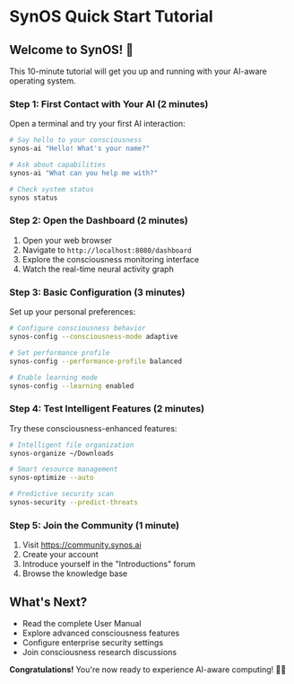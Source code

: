 # SynOS Quick Start Tutorial

## Welcome to SynOS! 🚀

This 10-minute tutorial will get you up and running with your AI-aware operating system.

### Step 1: First Contact with Your AI (2 minutes)

Open a terminal and try your first AI interaction:

```bash
# Say hello to your consciousness
synos-ai "Hello! What's your name?"

# Ask about capabilities
synos-ai "What can you help me with?"

# Check system status
synos status
```

### Step 2: Open the Dashboard (2 minutes)

1. Open your web browser
2. Navigate to `http://localhost:8080/dashboard`
3. Explore the consciousness monitoring interface
4. Watch the real-time neural activity graph

### Step 3: Basic Configuration (3 minutes)

Set up your personal preferences:

```bash
# Configure consciousness behavior
synos-config --consciousness-mode adaptive

# Set performance profile
synos-config --performance-profile balanced

# Enable learning mode
synos-config --learning enabled
```

### Step 4: Test Intelligent Features (2 minutes)

Try these consciousness-enhanced features:

```bash
# Intelligent file organization
synos-organize ~/Downloads

# Smart resource management
synos-optimize --auto

# Predictive security scan
synos-security --predict-threats
```

### Step 5: Join the Community (1 minute)

1. Visit https://community.synos.ai
2. Create your account
3. Introduce yourself in the "Introductions" forum
4. Browse the knowledge base

## What's Next?

- Read the complete User Manual
- Explore advanced consciousness features
- Configure enterprise security settings
- Join consciousness research discussions

**Congratulations!** You're now ready to experience AI-aware computing! 🧠✨
